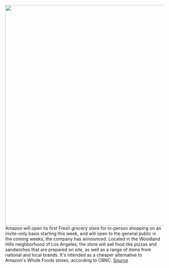 <img src='https://cdn.vox-cdn.com/thumbor/Y3eIZXVXeqAPYq7CNnvyrE1Jrzw=/0x0:1600x900/1200x800/filters:focal(672x322:928x578)/cdn.vox-cdn.com/uploads/chorus_image/image/67302608/106679797_1598489579145_amazon_fresh_grocery_store.0.jpeg' width='700px' /><br/>
Amazon will open its first Fresh grocery store for in-person shopping on an invite-only basis starting this week, and will open to the general public in the coming weeks, the company has announced. Located in the Woodland Hills neighborhood of Los Angeles, the store will sell food like pizzas and sandwiches that are prepared on site, as well as a range of items from national and local brands. It's intended as a cheaper alternative to Amazon's Whole Foods stores, according to CBNC.
<a href='https://www.theverge.com/2020/8/27/21403786/amazon-fresh-woodland-hills-los-angeles-california-dash-cart-grocery-store'> Source <a/>